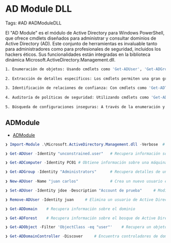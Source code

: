 # AD Module DLL

Tags: #AD #ADModuleDLL

El "AD Module" es el módulo de Active Directory para Windows PowerShell, que ofrece cmdlets diseñados para administrar y consultar dominios de Active Directory (AD). Este conjunto de herramientas es invaluable tanto para administradores como para profesionales de seguridad, incluidos los hackers éticos. Sus funcionalidades están integradas en la biblioteca dinámica Microsoft.ActiveDirectory.Management.dll.

```bash 
1. Enumeración de objetos: Usando cmdlets como 'Get-ADUser', 'Get-ADGroup', y 'Get-ADComputer', un profesional de seguridad puede obtener una lista de usuarios, grupos y computadoras, respectivamente, dentro del dominio de AD. Estas listas son fundamentales para entender la estructura y el alcance del dominio.
    
2. Extracción de detalles específicos: Los cmdlets permiten una gran granularidad en la extracción de detalles. Por ejemplo, se puede usar 'Get-ADUser' para extraer detalles específicos sobre un usuario, como su dirección de correo electrónico, la última vez que inició sesión, si la cuenta está habilitada, etc.
    
3. Identificación de relaciones de confianza: Con cmdlets como 'Get-ADTrust', los profesionales de seguridad pueden identificar las relaciones de confianza entre diferentes dominios.
    
4. Auditoría de políticas de seguridad: Utilizando cmdlets como 'Get-ADDefaultDomainPasswordPolicy', un hacker ético puede obtener información sobre políticas de contraseña y otros ajustes de seguridad para determinar si cumplen con las mejores prácticas.
    
5. Búsqueda de configuraciones inseguras: A través de la enumeración y el análisis de la información recopilada, un profesional de seguridad puede identificar configuraciones que presentan riesgos, como cuentas con contraseñas que nunca caducan o usuarios que tienen privilegios excesivos.
```

## ADModule 

* [ADModule](https://github.com/samratashok/ADModule)

```powershell
❯ Import-Module .\Microsoft.ActiveDirectory.Management.dll -Verbose  # Importamos el modulo
```

```powershell
❯ Get-ADUser -Identity "unconstrained.user"   # Recupera información sobre un usuario específico o sobre todos los usuarios

❯ Get-ADComputer -Identity PC01 # Obtiene información sobre una máquina específica o sobre todas las máquinas en el dominio

❯ Get-ADGroup -Identity "Administrators"      # Recupera detalles de un grupo en Active Directory
   
❯ New-ADUser -Name "juan carlos"              # Crea un nuevo usuario en Active Directory

❯ Set-ADUser -Identity jdoe -Description "Account de prueba"     # Modifica propiedades de un usuario existente

❯ Remove-ADUser -Identity juan     # Elimina un usuario de Active Directory

❯ Get-ADDomain    # Recupera información sobre el dominio

❯ Get-ADForest    # Recupera información sobre el bosque de Active Directory

❯ Get-ADObject -Filter 'ObjectClass -eq "user"'    # Recupera un objeto de Active Directory basado en un conjunto de criterios

❯ Get-ADDomainController -Discover     # Encuentra controladores de dominio en el dominio especificado
```
